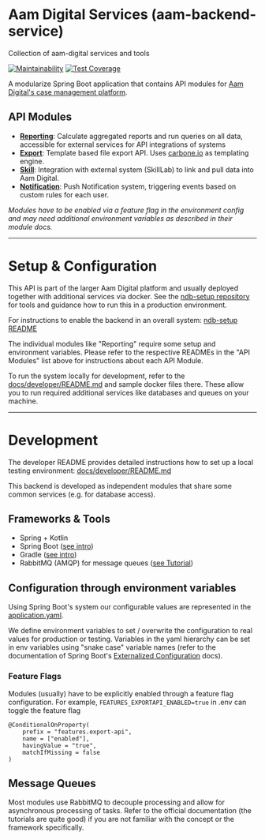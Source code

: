 # Aam Digital Services (aam-backend-service)

Collection of aam-digital services and tools

[![Maintainability](https://api.codeclimate.com/v1/badges/57213b5887a579196d6d/maintainability)](https://codeclimate.com/github/Aam-Digital/aam-services/maintainability) [![Test Coverage](https://api.codeclimate.com/v1/badges/57213b5887a579196d6d/test_coverage)](https://codeclimate.com/github/Aam-Digital/aam-services/test_coverage)

A modularize Spring Boot application that contains API modules for [Aam Digital's case management platform](https://github.com/Aam-Digital/ndb-core).

## API Modules

- **[Reporting](./docs/modules/reporting.md)**: Calculate aggregated reports and run queries on all data, accessible for external services for API integrations of systems
- **[Export](./docs/modules/export.md)**: Template based file export API. Uses [carbone.io](https://carbone.io) as templating engine.
- **[Skill](./docs/modules/skill.md)**: Integration with external system (SkillLab) to link and pull data into Aam Digital.
- **[Notification](./docs/modules/notification.md)**: Push Notification system, triggering events based on custom rules for each user.

_Modules have to be enabled via a feature flag in the environment config and may need additional environment variables as described in their module docs._


-----
# Setup & Configuration
This API is part of the larger Aam Digital platform and usually deployed together with additional services via docker.
See the [ndb-setup repository](https://github.com/Aam-Digital/ndb-setup) for tools and guidance how to run this in a production environment.

For instructions to enable the backend in an overall system: [ndb-setup README](https://github.com/Aam-Digital/ndb-setup?tab=readme-ov-file#api-integrations-and-sql-reports)

The individual modules like "Reporting" require some setup and environment variables.
Please refer to the respective READMEs in the "API Modules" list above for instructions about each API Module.

To run the system locally for development, refer to the [docs/developer/README.md](docs/developer/README.md) and sample docker files there.
These allow you to run required additional services like databases and queues on your machine.


-----
# Development
The developer README provides detailed instructions how to set up a local testing environment: [docs/developer/README.md](docs/developer/README.md)

This backend is developed as independent modules that share some common services (e.g. for database access).

## Frameworks & Tools
- Spring + Kotlin
- Spring Boot ([see intro](https://docs.spring.io/spring-boot/reference/using/index.html))
- Gradle ([see intro](https://docs.gradle.org/current/userguide/getting_started_eng.html))
- RabbitMQ (AMQP) for message queues ([see Tutorial](https://www.rabbitmq.com/tutorials/tutorial-three-spring-amqp#))

## Configuration through environment variables
Using Spring Boot's  system
our configurable values are represented in the [application.yaml](application/aam-backend-service/src/main/resources/application.yaml).

We define environment variables to set / overwrite the configuration to real values for production or testing.
Variables in the yaml hierarchy can be set in env variables using "snake case" variable names
(refer to the documentation of Spring Boot's [Externalized Configuration](https://docs.spring.io/spring-boot/reference/features/external-config.html) docs).

### Feature Flags
Modules (usually) have to be explicitly enabled through a feature flag configuration. For example, `FEATURES_EXPORTAPI_ENABLED=true` in .env can toggle the feature flag
```
@ConditionalOnProperty(
    prefix = "features.export-api",
    name = ["enabled"],
    havingValue = "true",
    matchIfMissing = false
)
```

## Message Queues
Most modules use RabbitMQ to decouple processing and allow for asynchronous processing of tasks.
Refer to the official documentation (the tutorials are quite good) if you are not familiar with the concept or the framework specifically.
